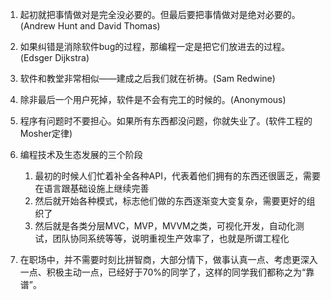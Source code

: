 

1. 起初就把事情做对是完全没必要的。但最后要把事情做对是绝对必要的。(Andrew Hunt and David Thomas)
2. 如果纠错是消除软件bug的过程，那编程一定是把它们放进去的过程。(Edsger Dijkstra)
3. 软件和教堂非常相似——建成之后我们就在祈祷。(Sam Redwine)
4. 除非最后一个用户死掉，软件是不会有完工的时候的。(Anonymous)
5. 程序有问题时不要担心。如果所有东西都没问题，你就失业了。(软件工程的Mosher定律)

6. 编程技术及生态发展的三个阶段

	1. 最初的时候人们忙着补全各种API，代表着他们拥有的东西还很匮乏，需要在语言跟基础设施上继续完善
	2. 然后就开始各种模式，标志他们做的东西逐渐变大变复杂，需要更好的组织了
	3. 然后就是各类分层MVC，MVP，MVVM之类，可视化开发，自动化测试，团队协同系统等等，说明重视生产效率了，也就是所谓工程化
7. 在职场中，并不需要时刻比拼智商，大部分情下，做事认真一点、考虑更深入一点、积极主动一点，已经好于70%的同学了，这样的同学我们都称之为“靠谱”。